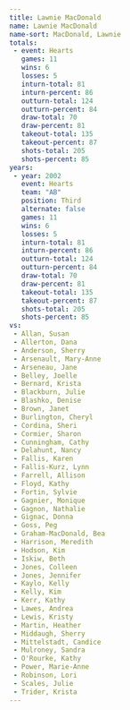 ```yaml
---
title: Lawnie MacDonald
name: Lawnie MacDonald
name-sort: MacDonald, Lawnie
totals:
 - event: Hearts
   games: 11
   wins: 6
   losses: 5
   inturn-total: 81
   inturn-percent: 86
   outturn-total: 124
   outturn-percent: 84
   draw-total: 70
   draw-percent: 81
   takeout-total: 135
   takeout-percent: 87
   shots-total: 205
   shots-percent: 85
years:
 - year: 2002
   event: Hearts
   team: "AB"
   position: Third
   alternate: false
   games: 11
   wins: 6
   losses: 5
   inturn-total: 81
   inturn-percent: 86
   outturn-total: 124
   outturn-percent: 84
   draw-total: 70
   draw-percent: 81
   takeout-total: 135
   takeout-percent: 87
   shots-total: 205
   shots-percent: 85
vs:
 - Allan, Susan
 - Allerton, Dana
 - Anderson, Sherry
 - Arsenault, Mary-Anne
 - Arseneau, Jane
 - Belley, Joelle
 - Bernard, Krista
 - Blackburn, Julie
 - Blashko, Denise
 - Brown, Janet
 - Burlington, Cheryl
 - Cordina, Sheri
 - Cormier, Sharon
 - Cunningham, Cathy
 - Delahunt, Nancy
 - Fallis, Karen
 - Fallis-Kurz, Lynn
 - Farrell, Allison
 - Floyd, Kathy
 - Fortin, Sylvie
 - Gagnier, Monique
 - Gagnon, Nathalie
 - Gignac, Donna
 - Goss, Peg
 - Graham-MacDonald, Bea
 - Harrison, Meredith
 - Hodson, Kim
 - Iskiw, Beth
 - Jones, Colleen
 - Jones, Jennifer
 - Kaylo, Kelly
 - Kelly, Kim
 - Kerr, Kathy
 - Lawes, Andrea
 - Lewis, Kristy
 - Martin, Heather
 - Middaugh, Sherry
 - Mittelstadt, Candice
 - Mulroney, Sandra
 - O'Rourke, Kathy
 - Power, Marie-Anne
 - Robinson, Lori
 - Scales, Julie
 - Trider, Krista
---
```

